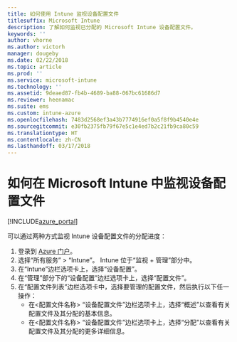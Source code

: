 ```yaml
---
title: 如何使用 Intune 监视设备配置文件
titlesuffix: Microsoft Intune
description: 了解如何监视已分配的 Microsoft Intune 设备配置文件。
keywords: ''
author: vhorne
ms.author: victorh
manager: dougeby
ms.date: 02/22/2018
ms.topic: article
ms.prod: ''
ms.service: microsoft-intune
ms.technology: ''
ms.assetid: 9deaed87-fb4b-4689-ba88-067bc61686d7
ms.reviewer: heenamac
ms.suite: ems
ms.custom: intune-azure
ms.openlocfilehash: 7483d2568ef3a43b7774916ef0a5f8f9b4540e4e
ms.sourcegitcommit: e30fb2375fb79f67e5c1e4ed7b2c21fb9ca80c59
ms.translationtype: HT
ms.contentlocale: zh-CN
ms.lasthandoff: 03/17/2018
---
```

# <a name="how-to-monitor-device-profiles-in-microsoft-intune"></a>如何在 Microsoft Intune 中监视设备配置文件

[!INCLUDE[azure_portal](./includes/azure_portal.md)]

可以通过两种方式监视 Intune 设备配置文件的分配进度：


1. 登录到 [Azure 门户](https://portal.azure.com)。
2. 选择“所有服务” > “Intune”。 Intune 位于“监视 + 管理”部分中。
3. 在“Intune”边栏选项卡上，选择“设备配置”。
2. 在“管理”部分下的“设备配置”边栏选项卡上，选择“配置文件”。
2. 在“配置文件列表”边栏选项卡中，选择要管理的配置文件，然后执行以下任一操作：
    - 在<配置文件名称> “设备配置文件”边栏选项卡上，选择“概述”以查看有关配置文件及其分配的基本信息。
    - 在<配置文件名称> “设备配置文件”边栏选项卡上，选择“分配”以查看有关配置文件及其分配的更多详细信息。
